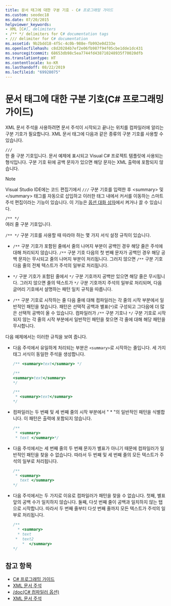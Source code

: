 ```yaml
---
title: 문서 태그에 대한 구분 기호 - C# 프로그래밍 가이드
ms.custom: seodec18
ms.date: 07/20/2015
helpviewer_keywords:
- XML [C#], delimiters
- /** */ delimiters for C# documentation tags
- /// delimiter for C# documentation
ms.assetid: 9b2bdd18-4f5c-4c0b-988e-fb992e0d233e
ms.openlocfilehash: c8d20284b7ef2e06fb987f94f05cbe1dde1dc431
ms.sourcegitcommit: 68653db98c5ea7744fd438710248935f70020dfb
ms.translationtype: HT
ms.contentlocale: ko-KR
ms.lasthandoff: 08/22/2019
ms.locfileid: "69928075"
---
```

# <a name="delimiters-for-documentation-tags-c-programming-guide"></a>문서 태그에 대한 구분 기호(C# 프로그래밍 가이드)
XML 문서 주석을 사용하려면 문서 주석이 시작되고 끝나는 위치를 컴파일러에 알리는 구분 기호가 필요합니다. XML 문서 태그에 다음과 같은 종류의 구분 기호를 사용할 수 있습니다.  
  
 `///`  
 한 줄 구분 기호입니다. 문서 예제에 표시되고 Visual C# 프로젝트 템플릿에 사용되는 형식입니다. 구분 기호 뒤에 공백 문자가 있으면 해당 문자는 XML 출력에 포함되지 않습니다.  
  
> [!NOTE]
> Visual Studio IDE에는 코드 편집기에서 `///` 구분 기호를 입력한 후 \<summary> 및 \</summary> 태그를 자동으로 삽입하고 이러한 태그 내에서 커서를 이동하는 스마트 주석 편집이라는 기능이 있습니다. 이 기능은 [옵션 대화 상자](/visualstudio/ide/reference/options-text-editor-csharp-advanced)에서 켜거나 끌 수 있습니다.  
  
 `/** */`  
 여러 줄 구분 기호입니다.  
  
 `/** */` 구분 기호를 사용할 때 따라야 하는 몇 가지 서식 설정 규칙이 있습니다.  
  
- `/**` 구분 기호가 포함된 줄에서 줄의 나머지 부분이 공백인 경우 해당 줄은 주석에 대해 처리되지 않습니다. `/**` 구분 기호 다음의 첫 번째 문자가 공백인 경우 해당 공백 문자는 무시되고 줄의 나머지 부분이 처리됩니다. 그러지 않으면 `/**` 구분 기호 다음 줄의 전체 텍스트가 주석의 일부로 처리됩니다.  
  
- `*/` 구분 기호가 포함된 줄에서 `*/` 구분 기호까지 공백만 있으면 해당 줄은 무시됩니다. 그러지 않으면 줄의 텍스트가 `*/` 구분 기호까지 주석의 일부로 처리되며, 다음 글머리 기호에서 설명하는 패턴 일치 규칙을 따릅니다.  
  
- `/**` 구분 기호로 시작하는 줄 다음 줄에 대해 컴파일러는 각 줄의 시작 부분에서 일반적인 패턴을 찾습니다. 패턴은 선택적 공백과 별표(`*`)로 구성되고 그다음에 더 많은 선택적 공백이 올 수 있습니다. 컴파일러가 `/**` 구분 기호나 `*/` 구분 기호로 시작되지 않는 각 줄의 시작 부분에서 일반적인 패턴을 찾으면 각 줄에 대해 해당 패턴을 무시합니다.  
  
 다음 예제에서는 이러한 규칙을 보여 줍니다.  
  
- 다음 주석에서 유일하게 처리되는 부분은 `<summary>`로 시작하는 줄입니다. 세 가지 태그 서식이 동일한 주석을 생성합니다.  
  
    ```csharp  
    /** <summary>text</summary> */   
  
    /**   
    <summary>text</summary>   
    */   
  
    /**   
     * <summary>text</summary>   
    */  
    ```  
  
- 컴파일러는 두 번째 및 세 번째 줄의 시작 부분에서 " * "의 일반적인 패턴을 식별합니다. 이 패턴은 출력에 포함되지 않습니다.  
  
    ```csharp  
    /**   
     * <summary>   
     * text </summary>*/   
    ```  
  
- 다음 주석에서는 세 번째 줄의 두 번째 문자가 별표가 아니기 때문에 컴파일러가 일반적인 패턴을 찾을 수 없습니다. 따라서 두 번째 및 세 번째 줄의 모든 텍스트가 주석의 일부로 처리됩니다.  
  
    ```csharp  
    /**   
     * <summary>   
       text </summary>  
    */   
    ```  
  
- 다음 주석에서는 두 가지로 이유로 컴파일러가 패턴을 찾을 수 없습니다. 첫째, 별표 앞의 공백 수가 일치하지 않습니다. 둘째, 다섯 번째 줄이 공백과 일치하지 않는 탭으로 시작합니다. 따라서 두 번째 줄부터 다섯 번째 줄까지 모든 텍스트가 주석의 일부로 처리됩니다.  
  
    ```csharp  
    /**   
      * <summary>   
      * text   
     *  text2   
        *  </summary>   
    */   
    ```  
  
## <a name="see-also"></a>참고 항목

- [C# 프로그래밍 가이드](../index.md)
- [XML 문서 주석](./index.md)
- [/doc(C# 컴파일러 옵션)](../../language-reference/compiler-options/doc-compiler-option.md)
- [XML 문서 주석](./index.md)
